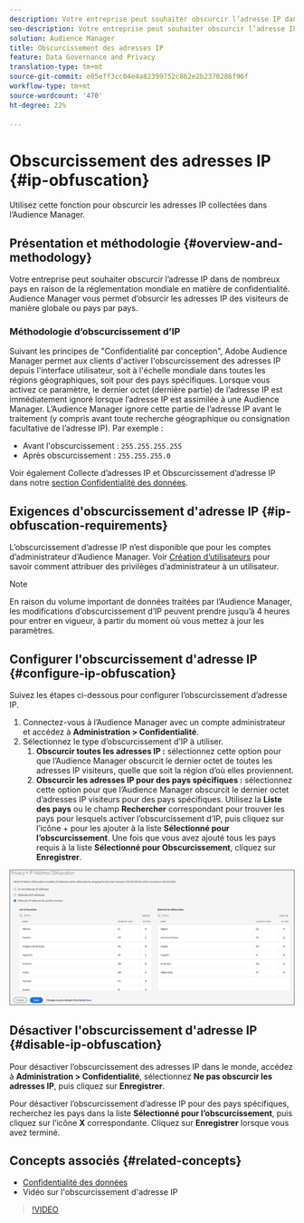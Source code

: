 ```yaml
---
description: Votre entreprise peut souhaiter obscurcir l’adresse IP dans de nombreux pays en raison de la réglementation mondiale en matière de confidentialité. Audience Manager vous permet d’obsurcir les adresses IP des visiteurs de manière globale ou pays par pays.
seo-description: Votre entreprise peut souhaiter obscurcir l’adresse IP dans de nombreux pays en raison de la réglementation mondiale en matière de confidentialité. Audience Manager vous permet d’obsurcir les adresses IP des visiteurs de manière globale ou pays par pays.
solution: Audience Manager
title: Obscurcissement des adresses IP
feature: Data Governance and Privacy
translation-type: tm+mt
source-git-commit: e05eff3cc04e4a82399752c862e2b2370286f96f
workflow-type: tm+mt
source-wordcount: '470'
ht-degree: 22%

---
```



# Obscurcissement des adresses IP {#ip-obfuscation}

Utilisez cette fonction pour obscurcir les adresses IP collectées dans l’Audience Manager.

## Présentation et méthodologie {#overview-and-methodology}

Votre entreprise peut souhaiter obscurcir l’adresse IP dans de nombreux pays en raison de la réglementation mondiale en matière de confidentialité. Audience Manager vous permet d’obsurcir les adresses IP des visiteurs de manière globale ou pays par pays.

### Méthodologie d’obscurcissement d’IP

Suivant les principes de &quot;Confidentialité par conception&quot;, Adobe Audience Manager permet aux clients d&#39;activer l&#39;obscurcissement des adresses IP depuis l&#39;interface utilisateur, soit à l&#39;échelle mondiale dans toutes les régions géographiques, soit pour des pays spécifiques. Lorsque vous activez ce paramètre, le dernier octet (dernière partie) de l’adresse IP est immédiatement ignoré lorsque l’adresse IP est assimilée à une Audience Manager. L’Audience Manager ignore cette partie de l’adresse IP avant le traitement (y compris avant toute recherche géographique ou consignation facultative de l’adresse IP). Par exemple :

* Avant l&#39;obscurcissement : `255.255.255.255`
* Après obscurcissement : `255.255.255.0`

Voir également Collecte d’adresses IP et Obscurcissement d’adresse IP dans notre [section Confidentialité des données](/help/using/overview/data-security-and-privacy/data-privacy.md).

## Exigences d&#39;obscurcissement d&#39;adresse IP {#ip-obfuscation-requirements}

L’obscurcissement d’adresse IP n’est disponible que pour les comptes d’administrateur d’Audience Manager. Voir [Création d’utilisateurs](/help/using/features/administration/administration-overview.md#create-users) pour savoir comment attribuer des privilèges d’administrateur à un utilisateur.

>[!NOTE]
>
> En raison du volume important de données traitées par l’Audience Manager, les modifications d’obscurcissement d’IP peuvent prendre jusqu’à 4 heures pour entrer en vigueur, à partir du moment où vous mettez à jour les paramètres.

## Configurer l&#39;obscurcissement d&#39;adresse IP {#configure-ip-obfuscation}

Suivez les étapes ci-dessous pour configurer l’obscurcissement d’adresse IP.

1. Connectez-vous à l’Audience Manager avec un compte administrateur et accédez à **Administration > Confidentialité**.
2. Sélectionnez le type d’obscurcissement d’IP à utiliser.
   1. **Obscurcir toutes les adresses IP :** sélectionnez cette option pour que l’Audience Manager obscurcit le dernier octet de toutes les adresses IP visiteurs, quelle que soit la région d’où elles proviennent.
   2. **Obscurcir les adresses IP pour des pays spécifiques :** sélectionnez cette option pour que l’Audience Manager obscurcit le dernier octet d’adresses IP visiteurs pour des pays spécifiques. Utilisez la **Liste des pays** ou le champ **Rechercher** correspondant pour trouver les pays pour lesquels activer l’obscurcissement d’IP, puis cliquez sur l’icône + pour les ajouter à la liste **Sélectionné pour l’obscurcissement**. Une fois que vous avez ajouté tous les pays requis à la liste **Sélectionné pour Obscurcissement**, cliquez sur **Enregistrer**.

![](assets/ip-obfuscation.png)

## Désactiver l&#39;obscurcissement d&#39;adresse IP {#disable-ip-obfuscation}

Pour désactiver l’obscurcissement des adresses IP dans le monde, accédez à **Administration > Confidentialité**, sélectionnez **Ne pas obscurcir les adresses IP**, puis cliquez sur **Enregistrer**.

Pour désactiver l’obscurcissement d’adresse IP pour des pays spécifiques, recherchez les pays dans la liste **Sélectionné pour l’obscurcissement**, puis cliquez sur l’icône **X** correspondante. Cliquez sur **Enregistrer** lorsque vous avez terminé.

## Concepts associés {#related-concepts}

* [Confidentialité des données](/help/using/overview/data-security-and-privacy/data-privacy.md)
* Vidéo sur l&#39;obscurcissement d&#39;adresse IP
>[!VIDEO](https://video.tv.adobe.com/v/27218/)

